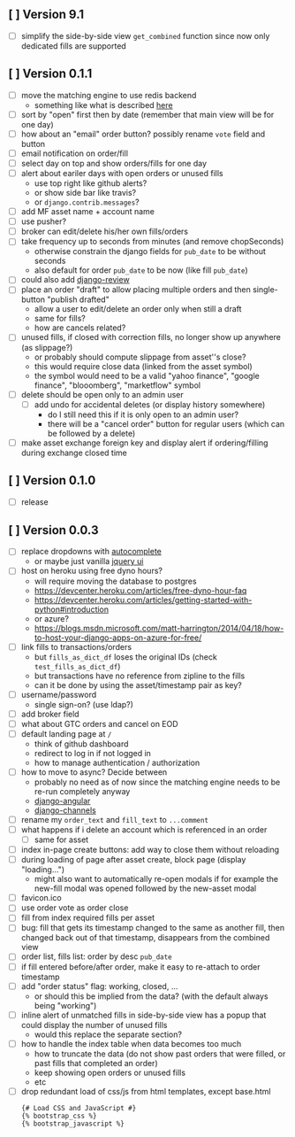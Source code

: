 ## [ ] Version 9.1
- [ ] simplify the side-by-side view `get_combined` function since now only dedicated fills are supported

## [ ] Version 0.1.1
- [ ] move the matching engine to use redis backend
  - something like what is described [here](https://channels.readthedocs.io/en/stable/getting-started.html#running-with-channels)
- [ ] sort by "open" first then by date (remember that main view will be for one day)
- [ ] how about an "email" order button? possibly rename `vote` field and button
- [ ] email notification on order/fill
- [ ] select day on top and show orders/fills for one day
- [ ] alert about eariler days with open orders or unused fills
    - use top right like github alerts?
    - or show side bar like travis?
    - or `django.contrib.messages`?
- [ ] add MF asset name + account name
- [ ] use pusher?
- [ ] broker can edit/delete his/her own fills/orders
- [ ] take frequency up to seconds from minutes (and remove chopSeconds)
  - otherwise constrain the django fields for `pub_date` to be without seconds
  - also default for order `pub_date` to be now (like fill `pub_date`)
- [ ] could also add [django-review](https://github.com/bitlabstudio/django-review)
- [ ] place an order "draft" to allow placing multiple orders and then single-button "publish drafted"
  - allow a user to edit/delete an order only when still a draft
  - same for fills?
  - how are cancels related?
- [ ] unused fills, if closed with correction fills, no longer show up anywhere (as slippage?)
  - or probably should compute slippage from asset''s close?
  - this would require close data (linked from the asset symbol)
  - the symbol would need to be a valid "yahoo finance", "google finance", "blooomberg", "marketflow" symbol
- [ ] delete should be open only to an admin user
  - [ ] add undo for accidental deletes (or display history somewhere)
    - do I still need this if it is only open to an admin user?
    - there will be a "cancel order" button for regular users (which can be followed by a delete)
- [ ] make asset exchange foreign key and display alert if ordering/filling during exchange closed time

## [ ] Version 0.1.0
- [ ] release


## [ ] Version 0.0.3
- [ ] replace dropdowns with [autocomplete](https://github.com/yourlabs/django-autocomplete-light/)
  - or maybe just vanilla [jquery ui](https://jqueryui.com/resources/demos/autocomplete/combobox.html)
- [ ] host on heroku using free dyno hours?
  - will require moving the database to postgres
  - https://devcenter.heroku.com/articles/free-dyno-hour-faq
  - https://devcenter.heroku.com/articles/getting-started-with-python#introduction
  - or azure?
  - https://blogs.msdn.microsoft.com/matt-harrington/2014/04/18/how-to-host-your-django-apps-on-azure-for-free/
- [ ] link fills to transactions/orders
  - but `fills_as_dict_df` loses the original IDs (check `test_fills_as_dict_df`)
  - but transactions have no reference from zipline to the fills
  - can it be done by using the asset/timestamp pair as key?
- [ ] username/password
  - single sign-on? (use ldap?)
- [ ] add broker field
- [ ] what about GTC orders and cancel on EOD
- [ ] default landing page at `/`
  - think of github dashboard
  - redirect to log in if not logged in
  - how to manage authentication / authorization
- [ ] how to move to async? Decide between
  - probably no need as of now since the matching engine needs to be re-run completely anyway
  - [django-angular](http://django-angular.readthedocs.io/en/latest/angular-model-form.html)
  - [django-channels](https://channels.readthedocs.io/en/stable/concepts.html)
- [ ] rename my `order_text` and `fill_text` to `...comment`
- [ ] what happens if i delete an account which is referenced in an order
  - [ ] same for asset
- [ ] index in-page create buttons: add way to close them without reloading
- [ ] during loading of page after asset create, block page (display "loading...")
  - might also want to automatically re-open modals if for example the new-fill modal was opened followed by the new-asset modal
- [ ] favicon.ico
- [ ] use order vote as order close
- [ ] fill from index required fills per asset
- [ ] bug: fill that gets its timestamp changed to the same as another fill, then changed back out of that timestamp, disappears from the combined view
- [ ] order list, fills list: order by desc `pub_date`
- [ ] if fill entered before/after order, make it easy to re-attach to order timestamp
- [ ] add "order status" flag: working, closed, ...
  - or should this be implied from the data? (with the default always being "working")
- [ ] inline alert of unmatched fills in side-by-side view has a popup that could display the number of unused fills
  - would this replace the separate section?
- [ ] how to handle the index table when data becomes too much
  - how to truncate the data (do not show past orders that were filled, or past fills that completed an order)
  - keep showing open orders or unused fills
  - etc
- [ ] drop redundant load of css/js from html templates, except base.html
  ```
  {# Load CSS and JavaScript #}
  {% bootstrap_css %}
  {% bootstrap_javascript %}
  ```

